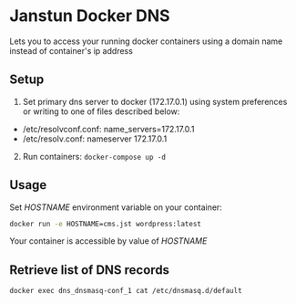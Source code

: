 # Janstun Docker DNS
Lets you to access your running docker containers using a domain name instead of container's ip address

## Setup
1. Set primary dns server to docker (172.17.0.1) using system preferences or writing to one of files described below:
  * /etc/resolvconf.conf: name_servers=172.17.0.1
  * /etc/resolv.conf: nameserver 172.17.0.1
2. Run containers: ```docker-compose up -d```

## Usage
Set *HOSTNAME* environment variable on your container:
```bash
docker run -e HOSTNAME=cms.jst wordpress:latest
```
Your container is accessible by value of *HOSTNAME*

## Retrieve list of DNS records
```bash
docker exec dns_dnsmasq-conf_1 cat /etc/dnsmasq.d/default
```
